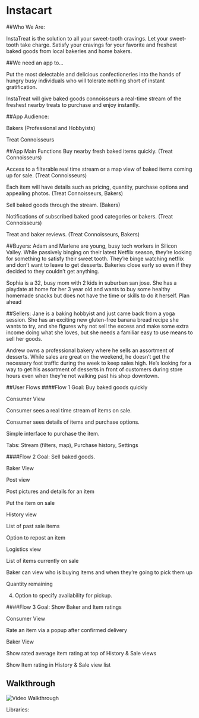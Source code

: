 # Instacart

##Who We Are:

InstaTreat is the solution to all your sweet-tooth cravings. Let your sweet-tooth take charge. Satisfy your cravings for your favorite and freshest baked goods from local bakeries and home bakers.

##We need an app to…

Put the most delectable and delicious confectioneries into the hands of hungry busy individuals who will tolerate nothing short of instant gratification. 

InstaTreat will give baked goods connoisseurs a real-time stream of the freshest nearby treats to purchase and enjoy instantly.

##App Audience:

Bakers (Professional and Hobbyists)

Treat Connoisseurs

##App Main Functions
Buy nearby fresh baked items quickly. (Treat Connoisseurs)

Access to a filterable real time stream or a map view of baked items coming up for sale. (Treat Connoisseurs)

Each item will have details such as pricing, quantity, purchase options and appealing photos. (Treat Connoisseurs, Bakers)

Sell baked goods through the stream. (Bakers)

Notifications of subscribed baked good categories or bakers. (Treat Connoisseurs)

Treat and baker reviews. (Treat Connoisseurs, Bakers)


##Buyers:
Adam and Marlene are young, busy tech workers in Silicon Valley. While passively binging on their latest Netflix season, they’re looking for something to satisfy their sweet tooth. They’re binge watching netflix and don’t want to leave to get desserts. Bakeries close early so even if they decided to they couldn’t get anything.

Sophia is a 32, busy mom with 2 kids in suburban san jose. She has a playdate at home for her 3 year old and wants to buy some healthy homemade snacks but does not have the time or skills to do it herself.  Plan ahead 

##Sellers:
Jane is a baking hobbyist and just came back from a yoga session. She has an exciting new gluten-free banana bread recipe she wants to try, and she figures why not sell the excess and make some extra income doing what she loves, but she needs a familiar easy to use means to sell her goods. 

Andrew owns a professional bakery where he sells an assortment of desserts. While sales are great on the weekend, he doesn’t get the necessary foot traffic during the week to keep sales high. He’s looking for a way to get his assortment of desserts in front of customers during store hours even when they’re not walking past his shop downtown.

##User Flows
####Flow 1
Goal: Buy baked goods quickly

Consumer View

Consumer sees a real time stream of items on sale.

Consumer sees details of items and purchase options. 

Simple interface to purchase the item. 

Tabs: Stream (filters, map), Purchase history, Settings 

####Flow 2
Goal: Sell baked goods. 

Baker View

Post view

Post pictures and details for an item

Put the item on sale

History view

List of past sale items

Option to repost an item

Logistics view

List of items currently on sale

Baker can view who is buying items and when they’re going to pick them up

Quantity remaining 

4. Option to specify availability for pickup. 

####Flow 3
Goal: Show Baker and Item ratings

Consumer View

Rate an item via a popup after confirmed delivery

Baker View

Show rated average item rating at top of History & Sale views

Show Item rating in History & Sale view list


## Walkthrough

![Video Walkthrough](Instacart.gif)

Libraries:
